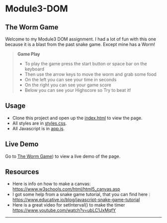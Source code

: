 # Module3-DOM 

## The Worm Game

Welcome to my Module3 DOM assignment. I had a lot of fun with this one because it is a blast from the past snake game. Except mine has a Worm!

> **Game Play**
> + To play the game press the start button or space bar on the keyboard
> + Then use the arrow keys to move the worm and grab some food
> + On the left you can see your time in seconds
> + On the right you can see your game score
> + Below you can see your Highscore so Try to beat it!


## Usage

+ Clone this project and open up the [index.html](index.html) to view the page. 
+ All styles are in [styles.css](styles.css).
+ All Javascript is in [app.js](app.js).  

## Live Demo

Go to [The Worm Game](http://thewormgame.surge.sh/)) to view a live demo of the page\.  

## Resources

+ Here is info on how to make a canvas: https://www.w3schools.com/html/html5_canvas.asp
+ I got some help from a snake game tutorial, that you can find here : https://www.educative.io/blog/javascript-snake-game-tutorial
+ Here is a great video for setInterval() to make the timer https://www.youtube.com/watch?v=ubLC1JxMqfY

---